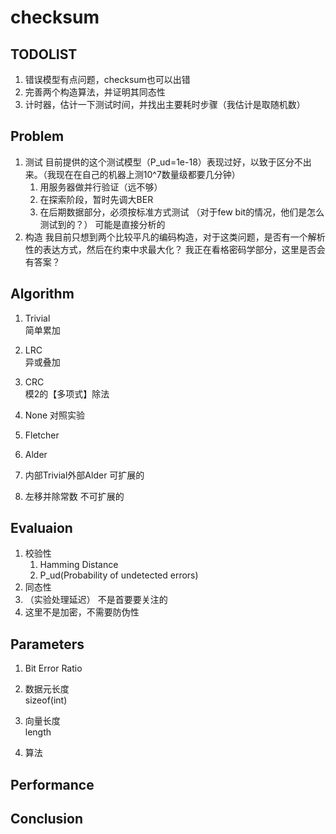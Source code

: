 # checksum
## TODOLIST
1. 错误模型有点问题，checksum也可以出错
2. 完善两个构造算法，并证明其同态性
3. 计时器，估计一下测试时间，并找出主要耗时步骤（我估计是取随机数）

## Problem
1. 测试
目前提供的这个测试模型（P_ud=1e-18）表现过好，以致于区分不出来。（我现在在自己的机器上测10^7数量级都要几分钟）
    1. 用服务器做并行验证（远不够）
    2. 在探索阶段，暂时先调大BER
    3. 在后期数据部分，必须按标准方式测试
        （对于few bit的情况，他们是怎么测试到的？）
        可能是直接分析的
2. 构造
我目前只想到两个比较平凡的编码构造，对于这类问题，是否有一个解析性的表达方式，然后在约束中求最大化？
我正在看格密码学部分，这里是否会有答案？

## Algorithm
1. Trivial  
简单累加

2. LRC  
异或叠加

3. CRC  
模2的【多项式】除法

4. None
对照实验

5. Fletcher

6. Alder

7. 内部Trivial外部Alder
可扩展的

8. 左移并除常数
不可扩展的

## Evaluaion
1. 校验性
    1. Hamming Distance
    2. P_ud(Probability of undetected errors)
2. 同态性
3. （实验处理延迟）
    不是首要要关注的
4. 这里不是加密，不需要防伪性

## Parameters
1. Bit Error Ratio

1. 数据元长度  
sizeof(int)
2. 向量长度  
length
3. 算法

## Performance

## Conclusion